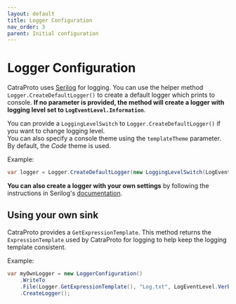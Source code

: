 ```yaml
---
layout: default
title: Logger Configuration
nav_order: 3
parent: Initial configuration
---
```

# Logger Configuration
CatraProto uses [Serilog](https://serilog.net) for logging. You can use the helper method `Logger.CreateDefaultLogger()` to create a default logger which prints to console. **If no parameter is provided, the method will create a logger with logging level set to `LogEventLevel.Information`**.

You can provide a `LoggingLevelSwitch` to `Logger.CreateDefaultLogger()` if you want to change logging level.\
You can also specify a console theme using the `templateTheme` parameter. By default, the _Code_ theme is used.

Example:
```cs
var logger = Logger.CreateDefaultLogger(new LoggingLevelSwitch(LogEventLevel.Verbose), TemplateTheme.Literate);
```

**You can also create a logger with your own settings** by following the instructions in Serilog's [documentation](https://github.com/serilog/serilog/wiki/Configuration-Basics).

## Using your own sink
CatraProto provides a `GetExpressionTemplate`. This method returns the `ExpressionTemplate` used by CatraProto for logging to help keep the logging template consistent.

Example:

```cs
var myOwnLogger = new LoggerConfiguration()
    .WriteTo
    .File(Logger.GetExpressionTemplate(), "Log.txt", LogEventLevel.Verbose)
    .CreateLogger();
```
